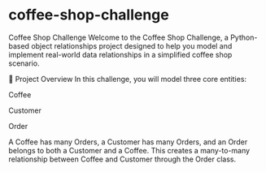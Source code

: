# coffee-shop-challenge
Coffee Shop Challenge
Welcome to the Coffee Shop Challenge, a Python-based object relationships project designed to help you model and implement real-world data relationships in a simplified coffee shop scenario.

📘 Project Overview
In this challenge, you will model three core entities:

Coffee

Customer

Order

A Coffee has many Orders, a Customer has many Orders, and an Order belongs to both a Customer and a Coffee. This creates a many-to-many relationship between Coffee and Customer through the Order class.